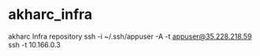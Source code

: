# akharc_infra
akharc Infra repository
ssh -i ~/.ssh/appuser -A -t appuser@35.228.218.59 ssh -t 10.166.0.3
